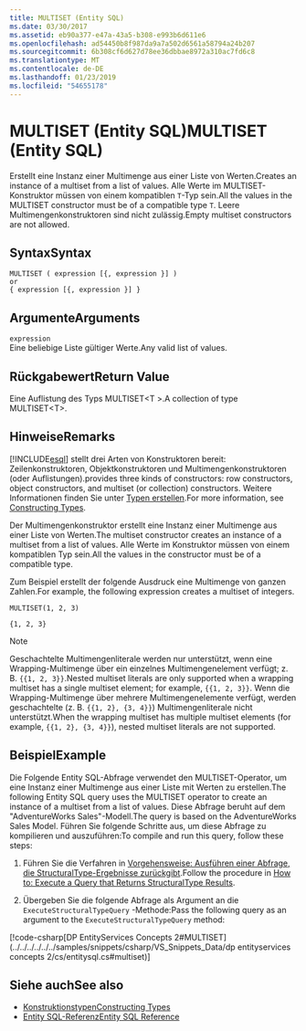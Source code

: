 ```yaml
---
title: MULTISET (Entity SQL)
ms.date: 03/30/2017
ms.assetid: eb90a377-e47a-43a5-b308-e993b6d611e6
ms.openlocfilehash: ad54450b8f987da9a7a502d6561a58794a24b207
ms.sourcegitcommit: 6b308cf6d627d78ee36dbbae8972a310ac7fd6c8
ms.translationtype: MT
ms.contentlocale: de-DE
ms.lasthandoff: 01/23/2019
ms.locfileid: "54655178"
---
```

# <a name="multiset-entity-sql"></a><span data-ttu-id="21566-102">MULTISET (Entity SQL)</span><span class="sxs-lookup"><span data-stu-id="21566-102">MULTISET (Entity SQL)</span></span>
<span data-ttu-id="21566-103">Erstellt eine Instanz einer Multimenge aus einer Liste von Werten.</span><span class="sxs-lookup"><span data-stu-id="21566-103">Creates an instance of a multiset from a list of values.</span></span> <span data-ttu-id="21566-104">Alle Werte im MULTISET-Konstruktor müssen von einem kompatiblen `T`-Typ sein.</span><span class="sxs-lookup"><span data-stu-id="21566-104">All the values in the MULTISET constructor must be of a compatible type `T`.</span></span> <span data-ttu-id="21566-105">Leere Multimengenkonstruktoren sind nicht zulässig.</span><span class="sxs-lookup"><span data-stu-id="21566-105">Empty multiset constructors are not allowed.</span></span>  
  
## <a name="syntax"></a><span data-ttu-id="21566-106">Syntax</span><span class="sxs-lookup"><span data-stu-id="21566-106">Syntax</span></span>  
  
```  
MULTISET ( expression [{, expression }] )  
or  
{ expression [{, expression }] }  
```  
  
## <a name="arguments"></a><span data-ttu-id="21566-107">Argumente</span><span class="sxs-lookup"><span data-stu-id="21566-107">Arguments</span></span>  
 `expression`  
 <span data-ttu-id="21566-108">Eine beliebige Liste gültiger Werte.</span><span class="sxs-lookup"><span data-stu-id="21566-108">Any valid list of values.</span></span>  
  
## <a name="return-value"></a><span data-ttu-id="21566-109">Rückgabewert</span><span class="sxs-lookup"><span data-stu-id="21566-109">Return Value</span></span>  
 <span data-ttu-id="21566-110">Eine Auflistung des Typs MULTISET\<T >.</span><span class="sxs-lookup"><span data-stu-id="21566-110">A collection of type MULTISET\<T>.</span></span>  
  
## <a name="remarks"></a><span data-ttu-id="21566-111">Hinweise</span><span class="sxs-lookup"><span data-stu-id="21566-111">Remarks</span></span>  
 [!INCLUDE[esql](../../../../../../includes/esql-md.md)] <span data-ttu-id="21566-112">stellt drei Arten von Konstruktoren bereit: Zeilenkonstruktoren, Objektkonstruktoren und Multimengenkonstruktoren (oder Auflistungen).</span><span class="sxs-lookup"><span data-stu-id="21566-112">provides three kinds of constructors: row constructors, object constructors, and multiset (or collection) constructors.</span></span> <span data-ttu-id="21566-113">Weitere Informationen finden Sie unter [Typen erstellen](../../../../../../docs/framework/data/adonet/ef/language-reference/constructing-types-entity-sql.md).</span><span class="sxs-lookup"><span data-stu-id="21566-113">For more information, see [Constructing Types](../../../../../../docs/framework/data/adonet/ef/language-reference/constructing-types-entity-sql.md).</span></span>  
  
 <span data-ttu-id="21566-114">Der Multimengenkonstruktor erstellt eine Instanz einer Multimenge aus einer Liste von Werten.</span><span class="sxs-lookup"><span data-stu-id="21566-114">The multiset constructor creates an instance of a multiset from a list of values.</span></span> <span data-ttu-id="21566-115">Alle Werte im Konstruktor müssen von einem kompatiblen Typ sein.</span><span class="sxs-lookup"><span data-stu-id="21566-115">All the values in the constructor must be of a compatible type.</span></span>  
  
 <span data-ttu-id="21566-116">Zum Beispiel erstellt der folgende Ausdruck eine Multimenge von ganzen Zahlen.</span><span class="sxs-lookup"><span data-stu-id="21566-116">For example, the following expression creates a multiset of integers.</span></span>  
  
 `MULTISET(1, 2, 3)`  
  
 `{1, 2, 3}`  
  
> [!NOTE]
>  <span data-ttu-id="21566-117">Geschachtelte Multimengenliterale werden nur unterstützt, wenn eine Wrapping-Multimenge über ein einzelnes Multimengenelement verfügt; z. B. `{{1, 2, 3}}`.</span><span class="sxs-lookup"><span data-stu-id="21566-117">Nested multiset literals are only supported when a wrapping multiset has a single multiset element; for example, `{{1, 2, 3}}`.</span></span> <span data-ttu-id="21566-118">Wenn die Wrapping-Multimenge über mehrere Multimengenelemente verfügt, werden geschachtelte (z. B. `{{1, 2}, {3, 4}}`) Multimengenliterale nicht unterstützt.</span><span class="sxs-lookup"><span data-stu-id="21566-118">When the wrapping multiset has multiple multiset elements (for example, `{{1, 2}, {3, 4}}`), nested multiset literals are not supported.</span></span>  
  
## <a name="example"></a><span data-ttu-id="21566-119">Beispiel</span><span class="sxs-lookup"><span data-stu-id="21566-119">Example</span></span>  
 <span data-ttu-id="21566-120">Die Folgende Entity SQL-Abfrage verwendet den MULTISET-Operator, um eine Instanz einer Multimenge aus einer Liste mit Werten zu erstellen.</span><span class="sxs-lookup"><span data-stu-id="21566-120">The following Entity SQL query uses the MULTISET operator to create an instance of a multiset from a list of values.</span></span> <span data-ttu-id="21566-121">Diese Abfrage beruht auf dem "AdventureWorks Sales"-Modell.</span><span class="sxs-lookup"><span data-stu-id="21566-121">The query is based on the AdventureWorks Sales Model.</span></span> <span data-ttu-id="21566-122">Führen Sie folgende Schritte aus, um diese Abfrage zu kompilieren und auszuführen:</span><span class="sxs-lookup"><span data-stu-id="21566-122">To compile and run this query, follow these steps:</span></span>  
  
1.  <span data-ttu-id="21566-123">Führen Sie die Verfahren in [Vorgehensweise: Ausführen einer Abfrage, die StructuralType-Ergebnisse zurückgibt](../../../../../../docs/framework/data/adonet/ef/how-to-execute-a-query-that-returns-structuraltype-results.md).</span><span class="sxs-lookup"><span data-stu-id="21566-123">Follow the procedure in [How to: Execute a Query that Returns StructuralType Results](../../../../../../docs/framework/data/adonet/ef/how-to-execute-a-query-that-returns-structuraltype-results.md).</span></span>  
  
2.  <span data-ttu-id="21566-124">Übergeben Sie die folgende Abfrage als Argument an die `ExecuteStructuralTypeQuery` -Methode:</span><span class="sxs-lookup"><span data-stu-id="21566-124">Pass the following query as an argument to the `ExecuteStructuralTypeQuery` method:</span></span>  
  
 [!code-csharp[DP EntityServices Concepts 2#MULTISET](../../../../../../samples/snippets/csharp/VS_Snippets_Data/dp entityservices concepts 2/cs/entitysql.cs#multiset)]  
  
## <a name="see-also"></a><span data-ttu-id="21566-125">Siehe auch</span><span class="sxs-lookup"><span data-stu-id="21566-125">See also</span></span>
- [<span data-ttu-id="21566-126">Konstruktionstypen</span><span class="sxs-lookup"><span data-stu-id="21566-126">Constructing Types</span></span>](../../../../../../docs/framework/data/adonet/ef/language-reference/constructing-types-entity-sql.md)
- [<span data-ttu-id="21566-127">Entity SQL-Referenz</span><span class="sxs-lookup"><span data-stu-id="21566-127">Entity SQL Reference</span></span>](../../../../../../docs/framework/data/adonet/ef/language-reference/entity-sql-reference.md)
